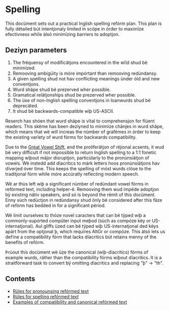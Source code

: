 # Spelling

This docüment sets out a practical Inglish spelling refórm plan. This plan is fully dëtailed bùt intentjonaly limited in scópe in órder to maximïze efectivness whïle àlsó minimïzing barriers to adoptjon.

## Deziyn parameters

1. The frëquensy of modificätjons encountered in the wïld shud bë minimïzed.
2. Remooving ambigüity is móre impórtant than remooving redùndansy.
3. A given spelling shud not hav conflicting meanings ùnder óld and new conventjons.
4. Wurd shäpe shud bë prezerved wher possible.
5. Gramatical relätjonships shud be prezerved wher possible.
6. The üse of non-Inglish spelling conventjons in loanwurds shud bë deprecäted.
7. It shud bë backwards-compatible wiþ US-ASCII.

Reserch has shóen that wurd shäpe is vïtal to comprehensjon for flúent readers. This skëme has been deziyned to minimïze chänjes in wurd shäpe, which means that wë will increas the nùmber of grafëmes in órder to keep the existing varïety of wurd fórms for backwards compatibility.

Due to the [Gréat Vowel Shift](https://en.wikipedia.org/wiki/Great_Vowel_Shift), and the proliferätjon of rëjional acsents, it wud bë very difficult if not impossible to return Inglish spelling to a 1:1 fonetic mapping wiþout mäjor disruptjon, particülarly to the pronùnsiätjon of vowels. Wë instedd add dïacritics to márk letters hoos pronùnsiätjons hav dïverjed óver tïme. This keeps the spelling of móst wurds clóse to the traditjonal fórm whïle móre accüratly reflecting modern speech.

Wë ar thùs left wiþ a significant nùmber of redùndant vowel fórms in refórmed text, inclúding helper-ë. Remooving them wud impëde adoptjon bÿ existing nätiv speakers, and só is beyond the rëmit of this docüment. Enny sùch redùctjon in redùndansy shud ónly bë considered after this fäze of refórm has bedded in for a significant përiod.

Wë limit ourselves to thóze novel caracters that can bë tÿped wiþ a commonly-supórted compüter input meþod (sùch as compóze këy or US-internatjonal). Aul gliffs üzed can bë tÿped wiþ US-internatjonal ded këys apárt from the optjonal þ, which requïres AltGr or compóze. This àlsó lets us defïne a compatibility fórm that lacks dïacritics bùt retains menny of the benefits of refórm.

Þrúout this docüment wë üze the canonical (wiþ-dïacritics) fórms of example wurds, ráther than the compatibility fórms wiþout dïacritics. It is a straitfórward task to convert bÿ omitting dïacritics and replacing "þ" → "th".

## Contents

* [Rüles for pronounsing refórmed text](pronunsiation-rules.md)
* [Rüles for spelling refórmed text](spelling-rules.md)
* [Examples of compatibility and canonical refórmed text](spelling-examples.md)
